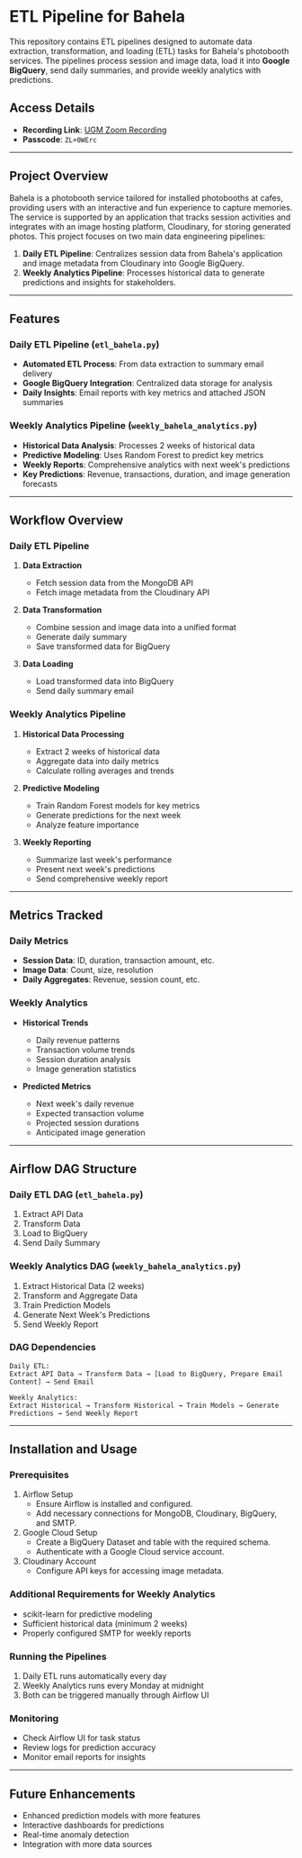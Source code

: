 # ETL Pipeline for Bahela  

This repository contains ETL pipelines designed to automate data extraction, transformation, and loading (ETL) tasks for Bahela's photobooth services. The pipelines process session and image data, load it into **Google BigQuery**, send daily summaries, and provide weekly analytics with predictions.

## Access Details

- **Recording Link**: [UGM Zoom Recording](https://ugm-id.zoom.us/rec/share/qOmupBypktIyLc6bsinKtLZRmDNyp8xLuUDqR_8r5bIwYvzOSF3NnWz3Tc2paDyt.GWaOyn0_3nf0Dngd?startTime=1732759841000)
- **Passcode**: `ZL+0WErc`

---

## Project Overview

Bahela is a photobooth service tailored for installed photobooths at cafes, providing users with an interactive and fun experience to capture memories. The service is supported by an application that tracks session activities and integrates with an image hosting platform, Cloudinary, for storing generated photos. This project focuses on two main data engineering pipelines:

1. **Daily ETL Pipeline**: Centralizes session data from Bahela's application and image metadata from Cloudinary into Google BigQuery.
2. **Weekly Analytics Pipeline**: Processes historical data to generate predictions and insights for stakeholders.

---

## Features  

### Daily ETL Pipeline (`etl_bahela.py`)
- **Automated ETL Process**: From data extraction to summary email delivery
- **Google BigQuery Integration**: Centralized data storage for analysis
- **Daily Insights**: Email reports with key metrics and attached JSON summaries

### Weekly Analytics Pipeline (`weekly_bahela_analytics.py`)
- **Historical Data Analysis**: Processes 2 weeks of historical data
- **Predictive Modeling**: Uses Random Forest to predict key metrics
- **Weekly Reports**: Comprehensive analytics with next week's predictions
- **Key Predictions**: Revenue, transactions, duration, and image generation forecasts

---

## Workflow Overview  

### Daily ETL Pipeline
1. **Data Extraction**  
   - Fetch session data from the MongoDB API
   - Fetch image metadata from the Cloudinary API

2. **Data Transformation**  
   - Combine session and image data into a unified format
   - Generate daily summary
   - Save transformed data for BigQuery

3. **Data Loading**  
   - Load transformed data into BigQuery
   - Send daily summary email

### Weekly Analytics Pipeline
1. **Historical Data Processing**
   - Extract 2 weeks of historical data
   - Aggregate data into daily metrics
   - Calculate rolling averages and trends

2. **Predictive Modeling**
   - Train Random Forest models for key metrics
   - Generate predictions for the next week
   - Analyze feature importance

3. **Weekly Reporting**
   - Summarize last week's performance
   - Present next week's predictions
   - Send comprehensive weekly report

---

## Metrics Tracked  

### Daily Metrics
- **Session Data**: ID, duration, transaction amount, etc.
- **Image Data**: Count, size, resolution
- **Daily Aggregates**: Revenue, session count, etc.

### Weekly Analytics
- **Historical Trends**
  - Daily revenue patterns
  - Transaction volume trends
  - Session duration analysis
  - Image generation statistics

- **Predicted Metrics**
  - Next week's daily revenue
  - Expected transaction volume
  - Projected session durations
  - Anticipated image generation

---

## Airflow DAG Structure  

### Daily ETL DAG (`etl_bahela.py`)
1. Extract API Data
2. Transform Data
3. Load to BigQuery
4. Send Daily Summary

### Weekly Analytics DAG (`weekly_bahela_analytics.py`)
1. Extract Historical Data (2 weeks)
2. Transform and Aggregate Data
3. Train Prediction Models
4. Generate Next Week's Predictions
5. Send Weekly Report

### DAG Dependencies
```text
Daily ETL:
Extract API Data → Transform Data → [Load to BigQuery, Prepare Email Content] → Send Email

Weekly Analytics:
Extract Historical → Transform Historical → Train Models → Generate Predictions → Send Weekly Report
```

---

## Installation and Usage
### Prerequisites
1. Airflow Setup
   - Ensure Airflow is installed and configured.
   - Add necessary connections for MongoDB, Cloudinary, BigQuery, and SMTP.
2. Google Cloud Setup
   - Create a BigQuery Dataset and table with the required schema.
   - Authenticate with a Google Cloud service account.
3. Cloudinary Account
   - Configure API keys for accessing image metadata.

### Additional Requirements for Weekly Analytics
- scikit-learn for predictive modeling
- Sufficient historical data (minimum 2 weeks)
- Properly configured SMTP for weekly reports

### Running the Pipelines
1. Daily ETL runs automatically every day
2. Weekly Analytics runs every Monday at midnight
3. Both can be triggered manually through Airflow UI

### Monitoring
- Check Airflow UI for task status
- Review logs for prediction accuracy
- Monitor email reports for insights

---

## Future Enhancements
- Enhanced prediction models with more features
- Interactive dashboards for predictions
- Real-time anomaly detection
- Integration with more data sources
